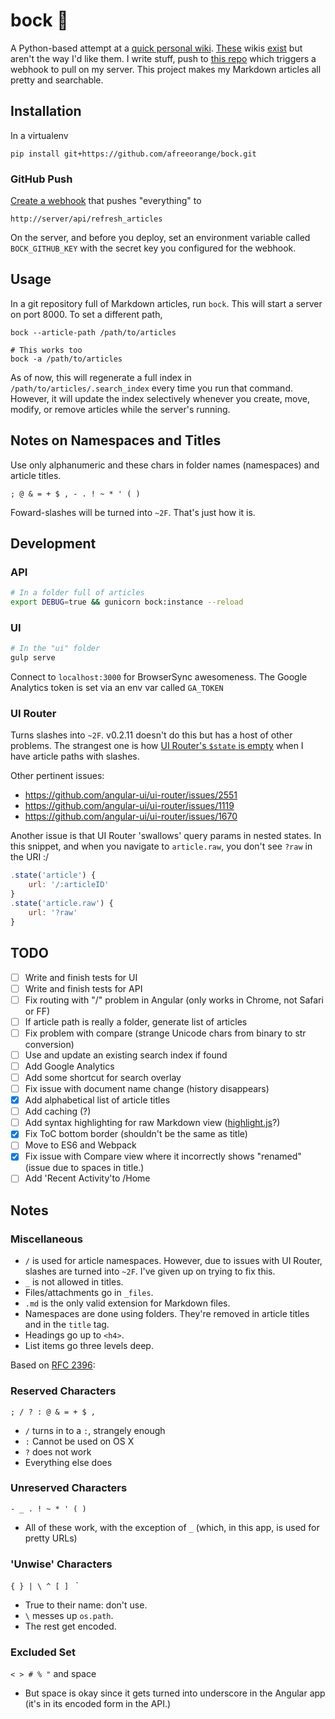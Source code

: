 bock :beer:
===========

A Python-based attempt at a [quick personal wiki][wiki_link]. [These][realms_wiki] wikis [exist][gollum] but aren't the way I'd like them. I write stuff, push to [this repo][article_repo] which triggers a webhook to pull on my server. This project makes my Markdown articles all pretty and searchable.

Installation
------------

In a virtualenv

    pip install git+https://github.com/afreeorange/bock.git

### GitHub Push

[Create a webhook](https://developer.github.com/webhooks/creating/) that pushes "everything" to

    http://server/api/refresh_articles

On the server, and before you deploy, set an environment variable called `BOCK_GITHUB_KEY` with the secret key you configured for the webhook.

Usage
-----

In a git repository full of Markdown articles, run `bock`. This will start a server on port 8000. To set a different path,

    bock --article-path /path/to/articles

    # This works too
    bock -a /path/to/articles

As of now, this will regenerate a full index in `/path/to/articles/.search_index` every time you run that command. However, it will update the index selectively whenever you create, move, modify, or remove articles while the server's running.

Notes on Namespaces and Titles
------------------------------

Use only alphanumeric and these chars in folder names (namespaces) and article titles.

    ; @ & = + $ , - . ! ~ * ' ( )

Foward-slashes will be turned into `~2F`. That's just how it is.

Development
-----------

### API

```bash
# In a folder full of articles
export DEBUG=true && gunicorn bock:instance --reload
```

### UI

```bash
# In the "ui" folder
gulp serve
```

Connect to `localhost:3000` for BrowserSync awesomeness. The Google Analytics token is set via an env var called `GA_TOKEN`

### UI Router

Turns slashes into `~2F`. v0.2.11 doesn't do this but has a host of other problems. The strangest one is how [UI Router's `$state` is empty](https://github.com/angular-ui/ui-router/issues/1627) when I have article paths with slashes.

Other pertinent issues:

* https://github.com/angular-ui/ui-router/issues/2551
* https://github.com/angular-ui/ui-router/issues/1119
* https://github.com/angular-ui/ui-router/issues/1670

Another issue is that UI Router 'swallows' query params in nested states. In this snippet, and when you navigate to `article.raw`, you don't see `?raw` in the URI :/

```javascript
.state('article') {
    url: '/:articleID'
}
.state('article.raw') {
    url: '?raw'
}
```

TODO
----

* [ ] Write and finish tests for UI
* [ ] Write and finish tests for API
* [ ] Fix routing with "/" problem in Angular (only works in Chrome, not Safari or FF)
* [ ] If article path is really a folder, generate list of articles
* [ ] Fix problem with compare (strange Unicode chars from binary to str conversion)
* [ ] Use and update an existing search index if found
* [ ] Add Google Analytics
* [ ] Add some shortcut for search overlay
* [ ] Fix issue with document name change (history disappears)
* [X] Add alphabetical list of article titles
* [ ] Add caching (?)
* [ ] Add syntax highlighting for raw Markdown view ([highlight.js](https://highlightjs.org)?)
* [X] Fix ToC bottom border (shouldn't be the same as title)
* [ ] Move to ES6 and Webpack
* [X] Fix issue with Compare view where it incorrectly shows "renamed" (issue due to spaces in title.)
* [ ] Add 'Recent Activity'to /Home

Notes
-----

### Miscellaneous

* `/` is used for article namespaces. However, due to issues with UI Router, slashes are turned into `~2F`. I've given up on trying to fix this.
* `_` is not allowed in titles.
* Files/attachments go in `_files`.
* `.md` is the only valid extension for Markdown files.
* Namespaces are done using folders. They're removed in article titles and in the `title` tag.
* Headings go up to `<h4>`.
* List items go three levels deep.

Based on [RFC 2396](http://www.ietf.org/rfc/rfc2396.txt):

### Reserved Characters

`; / ? : @ & = + $ ,`

* `/` turns in to a `:`, strangely enough
* `:` Cannot be used on OS X
* `?` does not work
* Everything else does

### Unreserved Characters

`- _ . ! ~ * ' ( )`

* All of these work, with the exception of `_` (which, in this app, is used for pretty URLs)

### 'Unwise' Characters

`{ } | \ ^ [ ] ` `

* True to their name: don't use.
* `\` messes up `os.path`.
* The rest get encoded.

### Excluded Set

`< > # % "` and space

* But space is okay since it gets turned into underscore in the Angular app (it's in its encoded form in the API.)

[realms_wiki]: https://github.com/scragg0x/realms-wiki
[gollum]: https://github.com/gollum/gollum
[article_repo]: https://github.com/afreeorange/wiki.nikhil.io.articles
[wiki_link]: http://wiki.nikhil.io
